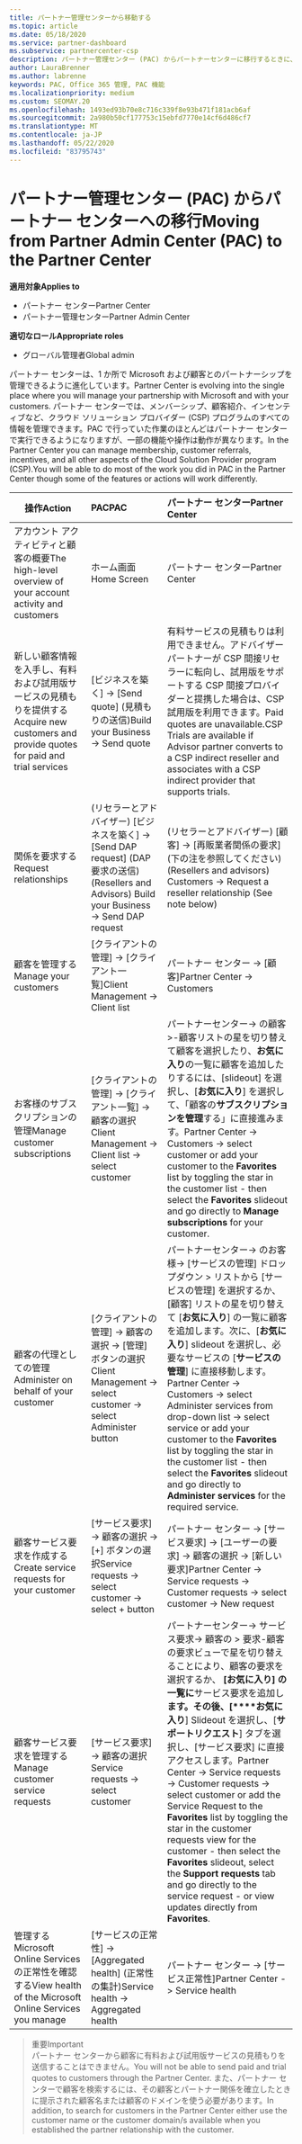 ```yaml
---
title: パートナー管理センターから移動する
ms.topic: article
ms.date: 05/18/2020
ms.service: partner-dashboard
ms.subservice: partnercenter-csp
description: パートナー管理センター (PAC) からパートナーセンターに移行するときに、CSP プログラムのメンバーシップ、顧客紹介、インセンティブなどを管理する方法について説明します。
author: LauraBrenner
ms.author: labrenne
keywords: PAC, Office 365 管理, PAC 機能
ms.localizationpriority: medium
ms.custom: SEOMAY.20
ms.openlocfilehash: 1493ed93b70e8c716c339f8e93b471f181acb6af
ms.sourcegitcommit: 2a980b50cf177753c15ebfd7770e14cf6d486cf7
ms.translationtype: MT
ms.contentlocale: ja-JP
ms.lasthandoff: 05/22/2020
ms.locfileid: "83795743"
---
```

# <a name="moving-from-partner-admin-center-pac-to-the-partner-center"></a><span data-ttu-id="b3642-104">パートナー管理センター (PAC) からパートナー センターへの移行</span><span class="sxs-lookup"><span data-stu-id="b3642-104">Moving from Partner Admin Center (PAC) to the Partner Center</span></span>

<span data-ttu-id="b3642-105">**適用対象**</span><span class="sxs-lookup"><span data-stu-id="b3642-105">**Applies to**</span></span>
- <span data-ttu-id="b3642-106">パートナー センター</span><span class="sxs-lookup"><span data-stu-id="b3642-106">Partner Center</span></span>
- <span data-ttu-id="b3642-107">パートナー管理センター</span><span class="sxs-lookup"><span data-stu-id="b3642-107">Partner Admin Center</span></span>

<span data-ttu-id="b3642-108">**適切なロール**</span><span class="sxs-lookup"><span data-stu-id="b3642-108">**Appropriate roles**</span></span>
- <span data-ttu-id="b3642-109">グローバル管理者</span><span class="sxs-lookup"><span data-stu-id="b3642-109">Global admin</span></span>

<span data-ttu-id="b3642-110">パートナー センターは、1 か所で Microsoft および顧客とのパートナーシップを管理できるように進化しています。</span><span class="sxs-lookup"><span data-stu-id="b3642-110">Partner Center is evolving into the single place where you will manage your partnership with Microsoft and with your customers.</span></span> <span data-ttu-id="b3642-111">パートナー センターでは、メンバーシップ、顧客紹介、インセンティブなど、クラウド ソリューション プロバイダー (CSP) プログラムのすべての情報を管理できます。PAC で行っていた作業のほとんどはパートナー センターで実行できるようになりますが、一部の機能や操作は動作が異なります。</span><span class="sxs-lookup"><span data-stu-id="b3642-111">In the Partner Center you can manage membership, customer referrals, incentives, and all other aspects of the Cloud Solution Provider program (CSP).You will be able to do most of the work you did in PAC in the Partner Center though some of the features or actions will work differently.</span></span>


|<span data-ttu-id="b3642-112">**操作**</span><span class="sxs-lookup"><span data-stu-id="b3642-112">**Action**</span></span>   |<span data-ttu-id="b3642-113">**PAC**</span><span class="sxs-lookup"><span data-stu-id="b3642-113">**PAC**</span></span>   |<span data-ttu-id="b3642-114">**パートナー センター**</span><span class="sxs-lookup"><span data-stu-id="b3642-114">**Partner Center**</span></span>   |
|--------------|:--------------|:---------------|
|<span data-ttu-id="b3642-115">アカウント アクティビティと顧客の概要</span><span class="sxs-lookup"><span data-stu-id="b3642-115">The high-level overview of your account activity and customers</span></span>|<span data-ttu-id="b3642-116">ホーム画面</span><span class="sxs-lookup"><span data-stu-id="b3642-116">Home Screen</span></span>|<span data-ttu-id="b3642-117">パートナー センター</span><span class="sxs-lookup"><span data-stu-id="b3642-117">Partner Center</span></span>|
|<span data-ttu-id="b3642-118">新しい顧客情報を入手し、有料および試用版サービスの見積もりを提供する</span><span class="sxs-lookup"><span data-stu-id="b3642-118">Acquire new customers and provide quotes for paid and trial services</span></span>|<span data-ttu-id="b3642-119">[ビジネスを築く] -> [Send quote] (見積もりの送信)</span><span class="sxs-lookup"><span data-stu-id="b3642-119">Build your Business -> Send quote</span></span>|<span data-ttu-id="b3642-120">有料サービスの見積もりは利用できません。アドバイザー パートナーが CSP 間接リセラーに転向し、試用版をサポートする CSP 間接プロバイダーと提携した場合は、CSP 試用版を利用できます。</span><span class="sxs-lookup"><span data-stu-id="b3642-120">Paid quotes are unavailable.CSP Trials are available if Advisor partner converts to a CSP indirect reseller and associates with a CSP indirect provider that supports trials.</span></span> |
|<span data-ttu-id="b3642-121">関係を要求する</span><span class="sxs-lookup"><span data-stu-id="b3642-121">Request relationships</span></span>|<span data-ttu-id="b3642-122">(リセラーとアドバイザー) [ビジネスを築く] -> [Send DAP request] (DAP 要求の送信)</span><span class="sxs-lookup"><span data-stu-id="b3642-122">(Resellers and Advisors) Build your Business -> Send DAP request</span></span>|<span data-ttu-id="b3642-123">(リセラーとアドバイザー) [顧客] -> [再販業者関係の要求] (下の注を参照してください)</span><span class="sxs-lookup"><span data-stu-id="b3642-123">(Resellers and advisors) Customers -> Request a reseller relationship (See note below)</span></span>|
|<span data-ttu-id="b3642-124">顧客を管理する</span><span class="sxs-lookup"><span data-stu-id="b3642-124">Manage your customers</span></span>|<span data-ttu-id="b3642-125">[クライアントの管理] -> [クライアント一覧]</span><span class="sxs-lookup"><span data-stu-id="b3642-125">Client Management -> Client list</span></span>|<span data-ttu-id="b3642-126">パートナー センター -> [顧客]</span><span class="sxs-lookup"><span data-stu-id="b3642-126">Partner Center -> Customers</span></span>|
|<span data-ttu-id="b3642-127">お客様のサブスクリプションの管理</span><span class="sxs-lookup"><span data-stu-id="b3642-127">Manage customer subscriptions</span></span>|<span data-ttu-id="b3642-128">[クライアントの管理] -> [クライアント一覧] -> 顧客の選択</span><span class="sxs-lookup"><span data-stu-id="b3642-128">Client Management -> Client list -> select customer</span></span>|<span data-ttu-id="b3642-129">パートナーセンター-> の顧客 >-顧客リストの星を切り替えて顧客を選択したり、**お気に入り**の一覧に顧客を追加したりするには、[slideout] を選択し、[**お気に入り**] を選択して、「顧客の**サブスクリプションを管理**する」に直接進みます。</span><span class="sxs-lookup"><span data-stu-id="b3642-129">Partner Center -> Customers -> select customer or add your customer to the **Favorites** list by toggling the star in the customer list - then select the **Favorites** slideout and go directly to **Manage subscriptions** for your customer.</span></span>|
|<span data-ttu-id="b3642-130">顧客の代理としての管理</span><span class="sxs-lookup"><span data-stu-id="b3642-130">Administer on behalf of your customer</span></span>|<span data-ttu-id="b3642-131">[クライアントの管理] -> 顧客の選択 -> [管理] ボタンの選択</span><span class="sxs-lookup"><span data-stu-id="b3642-131">Client Management -> select customer -> select Administer button</span></span>|<span data-ttu-id="b3642-132">パートナーセンター-> のお客様-> [サービスの管理] ドロップダウン > リストから [サービスの管理] を選択するか、[顧客] リストの星を切り替えて [**お気に入り**] の一覧に顧客を追加します。次に、[**お気に入り**] slideout を選択し、必要なサービスの [**サービスの管理**] に直接移動します。</span><span class="sxs-lookup"><span data-stu-id="b3642-132">Partner Center -> Customers -> select Administer services from drop-down list -> select service or add your customer to the **Favorites** list by toggling the star in the customer list - then select the **Favorites** slideout and go directly to **Administer services** for the required service.</span></span>|
|<span data-ttu-id="b3642-133">顧客サービス要求を作成する</span><span class="sxs-lookup"><span data-stu-id="b3642-133">Create service requests for your customer</span></span>|<span data-ttu-id="b3642-134">[サービス要求] -> 顧客の選択 -> [+] ボタンの選択</span><span class="sxs-lookup"><span data-stu-id="b3642-134">Service requests -> select customer -> select + button</span></span> | <span data-ttu-id="b3642-135">パートナー センター -> [サービス要求] -> [ユーザーの要求] -> 顧客の選択 -> [新しい要求]</span><span class="sxs-lookup"><span data-stu-id="b3642-135">Partner Center -> Service requests -> Customer requests -> select customer -> New request</span></span>|
|<span data-ttu-id="b3642-136">顧客サービス要求を管理する</span><span class="sxs-lookup"><span data-stu-id="b3642-136">Manage customer service requests</span></span>| <span data-ttu-id="b3642-137">[サービス要求] -> 顧客の選択</span><span class="sxs-lookup"><span data-stu-id="b3642-137">Service requests -> select customer</span></span>|<span data-ttu-id="b3642-138">パートナーセンター-> サービス要求-> 顧客の > 要求-顧客の要求ビューで星を切り替えることにより、顧客の要求を選択するか、 **[お気に入り] の一覧に**サービス要求を追加し**ます。その後、[\*\*\*\*お気に入り**] Slideout を選択し、[**サポートリクエスト**] タブを選択し、[サービス要求] に直接アクセスします。</span><span class="sxs-lookup"><span data-stu-id="b3642-138">Partner Center -> Service requests -> Customer requests -> select customer or add the Service Request to the **Favorites** list by toggling the star in the customer requests view for the customer - then select the **Favorites** slideout, select the **Support requests** tab and go directly to the service request - or view updates directly from **Favorites**.</span></span>|
|<span data-ttu-id="b3642-139">管理する Microsoft Online Services の正常性を確認する</span><span class="sxs-lookup"><span data-stu-id="b3642-139">View health of the Microsoft Online Services you manage</span></span>|<span data-ttu-id="b3642-140">[サービスの正常性] -> [Aggregated health] (正常性の集計)</span><span class="sxs-lookup"><span data-stu-id="b3642-140">Service health -> Aggregated health</span></span>|<span data-ttu-id="b3642-141">パートナー センター -> [サービス正常性]</span><span class="sxs-lookup"><span data-stu-id="b3642-141">Partner Center -> Service health</span></span>|

><span data-ttu-id="b3642-142">重要</span><span class="sxs-lookup"><span data-stu-id="b3642-142">Important</span></span><br>
<span data-ttu-id="b3642-143">パートナー センターから顧客に有料および試用版サービスの見積もりを送信することはできません。</span><span class="sxs-lookup"><span data-stu-id="b3642-143">You will not be able to send paid and trial quotes to customers through the Partner Center.</span></span> <span data-ttu-id="b3642-144">また、パートナー センターで顧客を検索するには、その顧客とパートナー関係を確立したときに提示された顧客名または顧客のドメインを使う必要があります。</span><span class="sxs-lookup"><span data-stu-id="b3642-144">In addition, to search for customers in the Partner Center either use the customer name or the customer domain/s available when you established the partner relationship with the customer.</span></span>
